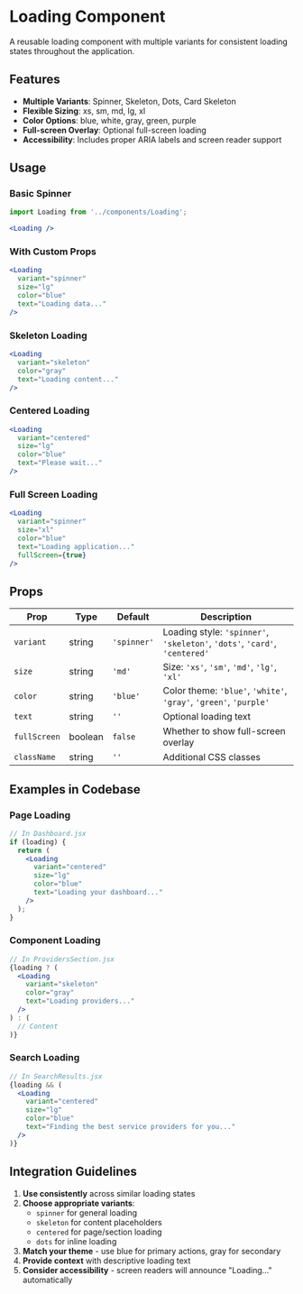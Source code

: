 # Loading Component

A reusable loading component with multiple variants for consistent loading states throughout the application.

## Features

- **Multiple Variants**: Spinner, Skeleton, Dots, Card Skeleton
- **Flexible Sizing**: xs, sm, md, lg, xl
- **Color Options**: blue, white, gray, green, purple
- **Full-screen Overlay**: Optional full-screen loading
- **Accessibility**: Includes proper ARIA labels and screen reader support

## Usage

### Basic Spinner
```jsx
import Loading from '../components/Loading';

<Loading />
```

### With Custom Props
```jsx
<Loading
  variant="spinner"
  size="lg"
  color="blue"
  text="Loading data..."
/>
```

### Skeleton Loading
```jsx
<Loading
  variant="skeleton"
  color="gray"
  text="Loading content..."
/>
```

### Centered Loading
```jsx
<Loading
  variant="centered"
  size="lg"
  color="blue"
  text="Please wait..."
/>
```

### Full Screen Loading
```jsx
<Loading
  variant="spinner"
  size="xl"
  color="blue"
  text="Loading application..."
  fullScreen={true}
/>
```

## Props

| Prop | Type | Default | Description |
|------|------|---------|-------------|
| `variant` | string | `'spinner'` | Loading style: `'spinner'`, `'skeleton'`, `'dots'`, `'card'`, `'centered'` |
| `size` | string | `'md'` | Size: `'xs'`, `'sm'`, `'md'`, `'lg'`, `'xl'` |
| `color` | string | `'blue'` | Color theme: `'blue'`, `'white'`, `'gray'`, `'green'`, `'purple'` |
| `text` | string | `''` | Optional loading text |
| `fullScreen` | boolean | `false` | Whether to show full-screen overlay |
| `className` | string | `''` | Additional CSS classes |

## Examples in Codebase

### Page Loading
```jsx
// In Dashboard.jsx
if (loading) {
  return (
    <Loading
      variant="centered"
      size="lg"
      color="blue"
      text="Loading your dashboard..."
    />
  );
}
```

### Component Loading
```jsx
// In ProvidersSection.jsx
{loading ? (
  <Loading
    variant="skeleton"
    color="gray"
    text="Loading providers..."
  />
) : (
  // Content
)}
```

### Search Loading
```jsx
// In SearchResults.jsx
{loading && (
  <Loading
    variant="centered"
    size="lg"
    color="blue"
    text="Finding the best service providers for you..."
  />
)}
```

## Integration Guidelines

1. **Use consistently** across similar loading states
2. **Choose appropriate variants**:
   - `spinner` for general loading
   - `skeleton` for content placeholders
   - `centered` for page/section loading
   - `dots` for inline loading
3. **Match your theme** - use blue for primary actions, gray for secondary
4. **Provide context** with descriptive loading text
5. **Consider accessibility** - screen readers will announce "Loading..." automatically
